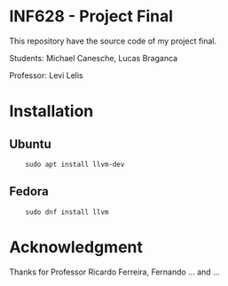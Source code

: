 # INF628 - Project Final
This repository have the source code of my project final.

Students: Michael Canesche, Lucas Braganca

Professor: Levi Lelis

# Installation

## Ubuntu

		sudo apt install llvm-dev

## Fedora

		sudo dnf install llvm 

# Acknowledgment

Thanks for Professor Ricardo Ferreira, Fernando ... and ... 

